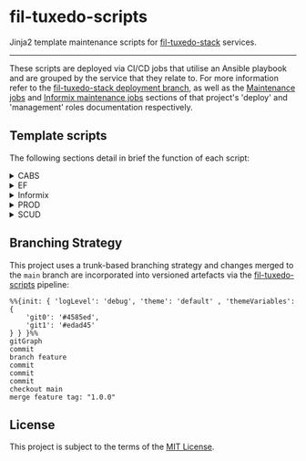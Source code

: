 # fil-tuxedo-scripts

Jinja2 template maintenance scripts for [fil-tuxedo-stack](https://github.com/companieshouse/fil-tuxedo-stack) services.

<hr>

These scripts are deployed via CI/CD jobs that utilise an Ansible playbook and are grouped by the service that they relate to. For more information refer to the [fil-tuxedo-stack deployment branch](https://github.com/companieshouse/fil-tuxedo-stack/tree/deployment), as well as the [Maintenance jobs](https://github.com/companieshouse/fil-tuxedo-stack/tree/deployment/roles/deploy#informix-maintenance-jobs) and [Informix maintenance jobs](https://github.com/companieshouse/fil-tuxedo-stack/tree/deployment/roles/management#informix-maintenance-jobs) sections of that project's 'deploy' and 'management' roles documentation respectively.

## Template scripts

The following sections detail in brief the function of each script:

<details><summary>CABS</summary>
<p>

| Filename | Description |
|--------|--------|
| `cabs_check.j2` | Check CABS service is running and check logs for network errors. |

</p>
</details>

<details><summary>EF</summary>
<p>

| Filename | Description |
|--------|--------|
| `active_auth_codes_stats.j2` | Generate active auth codes stats for the previous week and send by email. |
| `aps_letter_run.j2` | Auth code letter generation processing. |
| `auth_change_clear.j2` | Clear old entries from the auth change Informix database table. |
| `auth_change_status_check.J2` | Generate email for auth change records showing status 'v'. |
| `auth_code_stats.j2` | Generate auth code stats and send by email. |
| `auth_diss.j2` | Disable auth codes for dissolved companies. |
| `auth_letters_eshuttle.j2` | Process shuttle files and create/update/disable auth code database entries for individual companies as necessary. |
| `auth_letters_insert.j2` | Insert auth letter records into Informix EF database. |
| `auth_letters_status.j2` | Update status of auth change entries with missing auth codes. |
| `daily_letter_count_stats.j2` | Generate daily letter count stats and send by email. |
| `database_lock_check.j2` | Check ULOG for SQLSTATE errors indicating database lock and send by email. |
| `duplicate_auth_codes_check.j2` | Check for duplicate auth codes and send by email. |
| `forward_check.j2` | Check for service forwarding errors and generate email. |
| `presenter_data_transfer.j2` | Copy presenter data to S3 bucket for retrieval and processing by backend XML service instances. |
| `sqlstate_check.j2` | Check ULOG for SQLSTATE exception errors and send by email. |
| `ulog_error_check.j2` | Check ULOG for generic errors and send by email. |

</p>
</details>

<details><summary>Informix</summary>
<p>

| Filename | Description |
|--------|--------|
| `check_continuous_backups.j2` | Check for the presence of continuous logical log backup processes and generate email alerts if neccessary. |
| `level_zero_backup.j2` | Perform a level zero database backup and archive the level zero backup file. |
| `logging.j2` | Common logging functions for use in other scripts. |
| `logical_log_archive.j2` | Perform logical log backup and restart continuous backups for the specified Informix database. |
| `ois_stats_production.j2` | Generate OIS function call statistics and send email to recipients. |
| `ois_stats_update.j2` | Parse statistics files generated by [ois-tuxedo-stack](https://github.com/companieshouse/ois-tuxedo-stack) servers (output files generated by the `morestats_miu` script) and insert into prod Informix database. |
| `stop_all_logicals.j2` | Stop all logical log continuous backup processes. |
| `update_statistics.j2` | Generate and update database statistics regarding table, row, and page-count in the systables system catalog table. |

</p>
</details>

<details><summary>PROD</summary>
<p>

| Filename | Description |
|--------|--------|
| `db_error_check.j2` | Check prod service logs for errors indicating database update failures. |
| `sage_extract.j2` | Generate and transfer telesales data files to finance system. |

</p>
</details>

<details><summary>SCUD</summary>
<p>

| Filename | Description |
|--------|--------|
| `chcc_stats.j2` | Generate CHCC service stats for the previous week and send by email. |
| `chs_permissions.j2` | Update file permissions for CHS services. |
| `fiche_clean.j2` | Delete fiche files older than the specified number of days. |
| `image_metadata_clean.j2` | Delete generated image metadata files. |
| `orders_archive.j2` | Archive old SCUD orders to a separate database table. |
| `pre95_mortgages.j2` | Export pre-95 mortgage documents from Informix database to NFS shares. |
| `public_stats.j2` | Generate SCUD public search stats and send by email. |
| `qsp_check.j2` | Check SMS poll daemon log for errors indicating failures in the charging process to QSP. |
| `scanning_clean.j2` | Delete image files older than the specified number of days and delete empty scanning directories whose names being with a defined company prefix. |
| `scud_extract.j2` | Generate scud extract files containing details of the scanned documents for the day, export TIFF images, and update database with amended day numbers. |
| `scud_stats.j2` | Generate weekly statistics for scud service and send by email. |
| `sms_poll_check.j2` | Check status of SMS poll daemon and send alerts if not running. |
| `sms_poll_start.j2` | Start SMS poll daemon to prepare orders for transmission. |
| `sms_poll_stop.j2` | Stop SMS poll daemon. |
| `transmission_check.j2` | Check SMS poll daemon log for order processing errors and generate alerts. |

</p>
</details>

## Branching Strategy

This project uses a trunk-based branching strategy and changes merged to the `main` branch are incorporated into versioned artefacts via the [fil-tuxedo-scripts](https://github.com/companieshouse/ci-pipelines/blob/master/pipelines/platform/team-platform/fil-tuxedo-scripts) pipeline:

```mermaid
%%{init: { 'logLevel': 'debug', 'theme': 'default' , 'themeVariables': {
    'git0': '#4585ed',
    'git1': '#edad45'
} } }%%
gitGraph
commit
branch feature
commit
commit
commit
checkout main
merge feature tag: "1.0.0"
```

## License

This project is subject to the terms of the [MIT License](/LICENSE).
